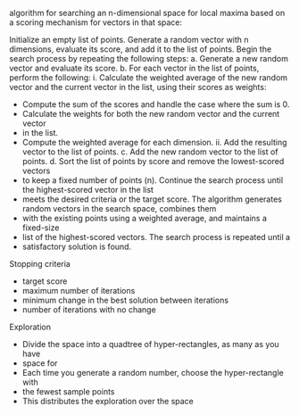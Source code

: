 algorithm for searching an n-dimensional space for local maxima based on
a scoring mechanism for vectors in that space:

Initialize an empty list of points.
Generate a random vector with n dimensions, evaluate its score, and add
it to the list of points.
Begin the search process by repeating the following steps:
a. Generate a new random vector and evaluate its score.
b. For each vector in the list of points, perform the following:
i. Calculate the weighted average of the new random vector and the current
vector in the list, using their scores as weights:
- Compute the sum of the scores and handle the case where the sum is 0.
- Calculate the weights for both the new random vector and the current vector
- in the list.
- Compute the weighted average for each dimension.
  ii. Add the resulting vector to the list of points.
  c. Add the new random vector to the list of points.
  d. Sort the list of points by score and remove the lowest-scored vectors
- to keep a fixed number of points (n).
  Continue the search process until the highest-scored vector in the list
- meets the desired criteria or the target score.
  The algorithm generates random vectors in the search space, combines them
- with the existing points using a weighted average, and maintains a fixed-size
- list of the highest-scored vectors. The search process is repeated until a
- satisfactory solution is found.

Stopping criteria
- target score
- maximum number of iterations
- minimum change in the best solution between iterations
- number of iterations with no change

Exploration
- Divide the space into a quadtree of hyper-rectangles, as many as you have
- space for
- Each time you generate a random number, choose the hyper-rectangle with
- the fewest sample points
- This distributes the exploration over the space